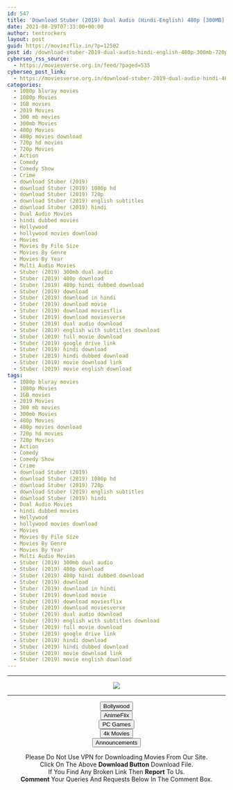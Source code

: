 ```yaml
---
id: 547
title: 'Download Stuber (2019) Dual Audio (Hindi-English) 480p [300MB] || 720p [1GB] || 1080p [2.7GB]'
date: 2021-08-29T07:33:00+00:00
author: tentrockers
layout: post
guid: https://moviezflix.in/?p=12502
post id: /download-stuber-2019-dual-audio-hindi-english-480p-300mb-720p-1gb-1080p-2-7gb/
cyberseo_rss_source:
  - https://moviesverse.org.in/feed/?paged=535
cyberseo_post_link:
  - https://moviesverse.org.in/download-stuber-2019-dual-audio-hindi-480p-720p-1080p/
categories:
  - 1080p bluray movies
  - 1080p Movies
  - 1GB movies
  - 2019 Movies
  - 300 mb movies
  - 300mb Movies
  - 480p Movies
  - 480p movies download
  - 720p hd movies
  - 720p Movies
  - Action
  - Comedy
  - Comedy Show
  - Crime
  - download Stuber (2019)
  - download Stuber (2019) 1080p hd
  - download Stuber (2019) 720p
  - download Stuber (2019) english subtitles
  - download Stuber (2019) hindi
  - Dual Audio Movies
  - hindi dubbed movies
  - Hollywood
  - hollywood movies download
  - Movies
  - Movies By File Size
  - Movies By Genre
  - Movies By Year
  - Multi Audio Movies
  - Stuber (2019) 300mb dual audio
  - Stuber (2019) 480p download
  - Stuber (2019) 480p hindi dubbed download
  - Stuber (2019) download
  - Stuber (2019) download in hindi
  - Stuber (2019) download movie
  - Stuber (2019) download moviesflix
  - Stuber (2019) download moviesverse
  - Stuber (2019) dual audio download
  - Stuber (2019) english with subtitles download
  - Stuber (2019) full movie download
  - Stuber (2019) google drive link
  - Stuber (2019) hindi download
  - Stuber (2019) hindi dubbed download
  - Stuber (2019) movie download link
  - Stuber (2019) movie english download
tags:
  - 1080p bluray movies
  - 1080p Movies
  - 1GB movies
  - 2019 Movies
  - 300 mb movies
  - 300mb Movies
  - 480p Movies
  - 480p movies download
  - 720p hd movies
  - 720p Movies
  - Action
  - Comedy
  - Comedy Show
  - Crime
  - download Stuber (2019)
  - download Stuber (2019) 1080p hd
  - download Stuber (2019) 720p
  - download Stuber (2019) english subtitles
  - download Stuber (2019) hindi
  - Dual Audio Movies
  - hindi dubbed movies
  - Hollywood
  - hollywood movies download
  - Movies
  - Movies By File Size
  - Movies By Genre
  - Movies By Year
  - Multi Audio Movies
  - Stuber (2019) 300mb dual audio
  - Stuber (2019) 480p download
  - Stuber (2019) 480p hindi dubbed download
  - Stuber (2019) download
  - Stuber (2019) download in hindi
  - Stuber (2019) download movie
  - Stuber (2019) download moviesflix
  - Stuber (2019) download moviesverse
  - Stuber (2019) dual audio download
  - Stuber (2019) english with subtitles download
  - Stuber (2019) full movie download
  - Stuber (2019) google drive link
  - Stuber (2019) hindi download
  - Stuber (2019) hindi dubbed download
  - Stuber (2019) movie download link
  - Stuber (2019) movie english download
---
```

<center>
  </p> 
  
  <hr />
  
  <p>
    <a href="http://gdrivepro.xyz/join.php" data-wpel-link="external" target="_blank" rel="nofollow external noopener noreferrer"><img src="https://i.imgur.com/FhMdWdW.png" /></a>
  </p>
  
  <hr />
  
  <p>
    <a href="https://dogemovies.xyz" target="_blank" data-wpel-link="external" rel="nofollow external noopener noreferrer"><button class="button button5">Bollywood</button></a><br /> <a href="https://animeflix.in" target="_blank" data-wpel-link="external" rel="nofollow external noopener noreferrer"><button class="button button5">AnimeFlix</button></a><br /> <a href="https://gamesflix.net/" target="_blank" data-wpel-link="external" rel="nofollow external noopener noreferrer"><button class="button button5">PC Games</button></a><br /> <a href="https://uhdmovies.in" target="_blank" data-wpel-link="external" rel="nofollow external noopener noreferrer"><button class="button button5">4k Movies</button></a><br /> <a href="https://moviesverse.org.in/announcements/" target="_blank" data-wpel-link="internal" rel="noopener"><button class="button button5">Announcements</button></a>
  </p>
  
  <div class="alert alert-danger">
    Please Do Not Use VPN for Downloading Movies From Our Site.
  </div>
  
  <div class="alert alert-success">
    Click On The Above <strong>Download Button</strong> Download File.
  </div>
  
  <div class="alert alert-warning">
    If You Find Any Broken Link Then <strong>Report</strong> To Us.
  </div>
  
  <div class="alert alert-info">
    <strong>Comment</strong> Your Queries And Requests Below In The Comment Box.
  </div>
  
  <p>
    </center>
  </p>